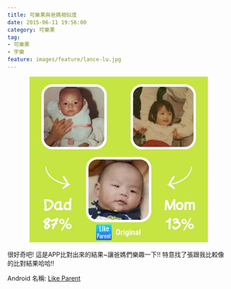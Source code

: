 ```yaml
---
title: 可樂果與爸媽相似度
date: 2015-06-11 19:56:00
category: 可樂果
tag:
- 可樂果
- 宇樂
feature: images/feature/lance-lu.jpg
---
```

<p align="center"><a href="/images/feature/lance-lu.jpg"><img class="alignnone size-large wp-image-87" src="/images/feature/lance-lu.jpg" alt="lance-lu" width="80%" /></a></p>
很好奇吧! 這是APP比對出來的結果~讓爸媽們樂趣一下!!
特意找了張跟我比較像的比對結果哈哈!!

Android 名稱: <a href="https://play.google.com/store/apps/details?id=com.dotsconnector.likeparenteng">Like Parent</a>
